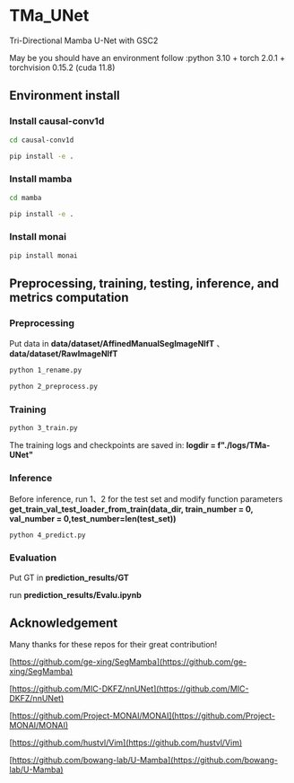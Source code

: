 # TMa_UNet

Tri-Directional Mamba U-Net with GSC2

May be you should have an environment follow :python 3.10 + torch 2.0.1 + torchvision 0.15.2 (cuda 11.8)

## Environment install

### Install causal-conv1d

```bash
cd causal-conv1d

pip install -e .
```

### Install mamba

```bash
cd mamba

pip install -e .
```

### Install monai 

```bash
pip install monai
```

## Preprocessing, training, testing, inference, and metrics computation

### Preprocessing
Put data in **data/dataset/AffinedManualSegImageNIfT** 、 **data/dataset/RawImageNIfT**

```bash 
python 1_rename.py
```

```bash
python 2_preprocess.py
```

### Training 

```bash 
python 3_train.py
```

The training logs and checkpoints are saved in: **logdir = f"./logs/TMa-UNet"**

### Inference 

Before inference, run 1、2 for the test set and modify function parameters **get_train_val_test_loader_from_train(data_dir, train_number = 0, val_number = 0,test_number=len(test_set))**

```bash 
python 4_predict.py
```

### Evaluation

Put GT in  **prediction_results/GT**

run **prediction_results/Evalu.ipynb**


## Acknowledgement
Many thanks for these repos for their great contribution!

[https://github.com/ge-xing/SegMamba](https://github.com/ge-xing/SegMamba)

[https://github.com/MIC-DKFZ/nnUNet](https://github.com/MIC-DKFZ/nnUNet)

[https://github.com/Project-MONAI/MONAI](https://github.com/Project-MONAI/MONAI)

[https://github.com/hustvl/Vim](https://github.com/hustvl/Vim)

[https://github.com/bowang-lab/U-Mamba](https://github.com/bowang-lab/U-Mamba)
